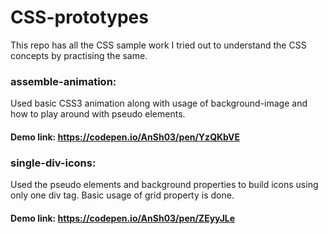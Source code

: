 # CSS-prototypes

This repo has all the CSS sample work I tried out to understand the CSS concepts by practising the same.

### assemble-animation:
Used basic CSS3 animation along with usage of background-image and how to play around with pseudo elements.
#### Demo link: https://codepen.io/AnSh03/pen/YzQKbVE

### single-div-icons:
Used the pseudo elements and background properties to build icons using only one div tag. Basic usage of grid property is done.
#### Demo link: https://codepen.io/AnSh03/pen/ZEyyJLe
